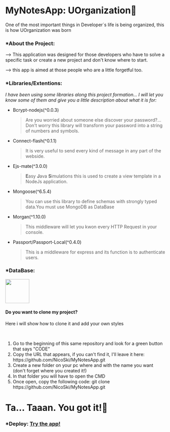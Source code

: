 <h1>MyNotesApp: <strong>UOrganization📝</strong></h1>

<p>One of the most important things in Developer´s life is being organized, this is how UOrganization was born</p>
<h3>*About the Project:</h3>
<p>--> This application was designed for those developers who have to solve a specific task or create a new project and don't know where to start.</p>
<p>--> this app is aimed at those people who are a little forgetful too.</p>
<h3>*Libraries/Extentions:</h3>
<i>I have been using some libraries along this project formation... I will let you know some of them and give you a little description about what it is for:</i>
<ul>
    <li>Bcrypt-nodejs(^0.0.3)
      <blockquote>Are you worried about someone else discover your password?... Don't worry this library will transform your password into a string of numbers and symbols.</blockquote>
    </li>
    <li>Connect-flash(^0.1.1)
      <blockquote>It is very useful to send every kind of message in any part of the webside.</blockquote>
    </li>
    <li>Ejs-mate(^3.0.0)
      <blockquote><strong>E</strong>asy <strong>J</strong>ava <strong>S</strong>imulations this is used to create a view template in a NodeJs application.</blockquote>
    </li>
    <li>Mongoose(^6.5.4)
      <blockquote>You can use this library to define schemas with strongly typed data.You must use MongoDB as DataBase</blockquote>
    </li>
    <li>Morgan(^1.10.0)
      <blockquote>This middleware will let you kwon every HTTP Request in your console.</blockquote>
    </li>
    <li>Passport/Passport-Local(^0.4.0)
      <blockquote>This is a middleware for express and its function is to authenticate users.</blockquote>
    </li>
</ul>
<h3>*DataBase:</h3>
<img src="https://pbs.twimg.com/media/E3YbcppWYAEERRH.png" height="75px" width="75px">
<h4>Do you want to clone my project?</h4>
<p>Here i will show how to clone it and add your own styles</p>
<br>
    <ol>
        <li>Go to the beginning of this same repository and look for a green button that says "CODE"</li>
        <li>Copy the URL that appears, if you can't find it, I'll leave it here: https://github.com/NicoSki/MyNotesApp.git</li>
        <li>Create a new folder on your pc where and with the name you want (don't forget where you created it!)</li>
        <li>In that folder you will have to open the CMD</li>
        <li>Once open, copy the following code: git clone https://github.com/NicoSki/MyNotesApp.git</li>
    </ol>
 <h1>Ta... Taaan. You got it!🎉</h1>
<h3>*Deploy: <a href="https://mynotesapp2.herokuapp.com/" target="_blank">Try the app!</a></h3>
